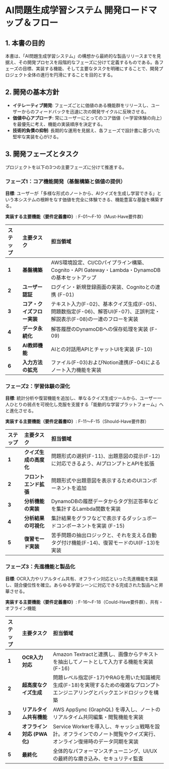 # **AI問題生成学習システム 開発ロードマップ＆フロー**

## **1\. 本書の目的**

本書は、「AI問題生成学習システム」の構想から最終的な製品リリースまでを見据え、その開発プロセスを段階的なフェーズに分けて定義するものである。各フェーズの目標、実装する機能、そして主要なタスクを明確にすることで、開発プロジェクト全体の進行を円滑にすることを目的とする。

## **2\. 開発の基本方針**

* **イテレーティブ開発**: フェーズごとに価値のある機能群をリリースし、ユーザーからのフィードバックを迅速に次の開発サイクルに反映させる。  
* **価値中心アプローチ**: 常にユーザーにとってのコア価値（＝学習体験の向上）を最優先に考え、機能の実装順序を決定する。  
* **技術的負債の抑制**: 長期的な運用を見据え、各フェーズで設計書に基づいた堅牢な実装を心がける。

## **3\. 開発フェーズとタスク**

プロジェクトを以下の3つの主要フェーズに分けて推進する。

### **フェーズ1：コア機能開発（基盤構築と価値の提供）**

**目標**: ユーザーが「多様な形式のノートから、AIクイズを生成し学習できる」という本システムの根幹をなす価値を完全に体験できる、機能豊富な基盤を構築する。

**実装する主要機能（要件定義書ID）**: F-01〜F-10（Must-Have要件群）

| ステップ | 主要タスク | 担当領域 |
| :---- | :---- | :---- |
| **1** | **基盤構築** | AWS環境設定、CI/CDパイプライン構築、Cognito・API Gateway・Lambda・DynamoDBの基本セットアップ |
| **2** | **ユーザー認証** | ログイン・新規登録画面の実装、Cognitoとの連携 (F-01) |
| **3** | **コア・クイズフロー実装** | テキスト入力(F-02)、基本クイズ生成(F-05)、問題数指定(F-06)、解答UI(F-07)、正誤判定・解説表示(F-08)の一連のフローを実装 |
| **4** | **データ永続化** | 解答履歴のDynamoDBへの保存処理を実装 (F-09) |
| **5** | **AI教師機能** | AIとの対話用APIとチャットUIを実装 (F-10) |
| **6** | **入力方法の拡充** | ファイル(F-03)およびNotion連携(F-04)によるノート入力機能を実装 |

### **フェーズ2：学習体験の深化**

**目標**: 統計分析や復習機能を追加し、単なるクイズ生成ツールから、ユーザー一人ひとりの弱点を可視化し克服を支援する「能動的な学習プラットフォーム」へと進化させる。

**実装する主要機能（要件定義書ID）**: F-11〜F-15（Should-Have要件群）

| ステップ | 主要タスク | 担当領域 |
| :---- | :---- | :---- |
| **1** | **クイズ生成の高度化** | 問題形式の選択(F-11)、出題意図の提示(F-12)に対応できるよう、AIプロンプトとAPIを拡張 |
| **2** | **フロントエンド拡張** | 問題形式や出題意図を表示するためのUIコンポーネントを追加 |
| **3** | **分析機能の実装** | DynamoDBの履歴データからタグ別正答率などを集計するLambda関数を実装 |
| **4** | **分析結果の可視化** | 集計結果をグラフなどで表示するダッシュボードコンポーネントを実装 (F-15) |
| **5** | **復習モード実装** | 苦手問題の抽出ロジックと、それを支える自動タグ付け機能(F-14)、復習モードのUI(F-13)を実装 |

### **フェーズ3：先進機能と製品化**

**目標**: OCR入力やリアルタイム共有、オフライン対応といった先進機能を実装し、競合優位性を確立。あらゆる学習シーンに対応できる完成された製品へと昇華させる。

**実装する主要機能（要件定義書ID）**: F-16〜F-18（Could-Have要件群）、共有・オフライン機能

| ステップ | 主要タスク | 担当領域 |
| :---- | :---- | :---- |
| **1** | **OCR入力対応** | Amazon Textractと連携し、画像からテキストを抽出してノートとして入力する機能を実装 (F-16) |
| **2** | **超高度なクイズ生成** | 問題レベル指定(F-17)やRAGを用いた知識補完生成(F-18)を実現するための複雑なプロンプトエンジニアリングとバックエンドロジックを構築 |
| **3** | **リアルタイム共有機能** | AWS AppSync (GraphQL) を導入し、ノートのリアルタイム共同編集・閲覧機能を実装 |
| **4** | **オフライン対応 (PWA化)** | Service Workerを導入し、キャッシュ戦略を設計。オフラインでのノート閲覧やクイズ実行、オンライン復帰時のデータ同期を実装 |
| **5** | **最終化** | 全体的なパフォーマンスチューニング、UI/UXの最終的な磨き込み、セキュリティ監査 |

